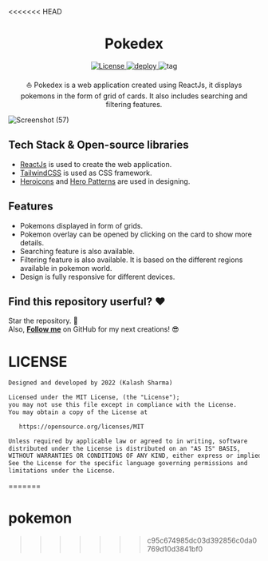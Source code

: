 <<<<<<< HEAD
<h1 align='center'>Pokedex</h1>

<p align='center'>
  <a href="https://opensource.org/licenses/MIT">
  <img alt="License" src="https://img.shields.io/github/license/k99sharma/pokemon-react"/>
  </a>
  
  <a href="https://app.netlify.com/sites/ghost32-pokemon/deploys">
    <img alt="deploy" src="https://img.shields.io/netlify/a519507c-b0a5-4ce3-9a2e-a0626e3c6141" />
  </a>
  
  <a>
    <img alt="tag" src="https://img.shields.io/github/v/tag/k99sharma/earth-model" />
  </a>
</p>


<p align='center'>
  ⛵ Pokedex is a web application created using ReactJs, it displays pokemons in the form of grid of cards. It also includes searching and filtering features.
</p>

![Screenshot (57)](https://user-images.githubusercontent.com/54969439/149664772-a1f7ee30-1da4-46d9-8fb8-c81a4f8910c6.png)

## Tech Stack & Open-source libraries

- [ReactJs](https://reactjs.org/) is used to create the web application.
- [TailwindCSS](https://tailwindcss.com/) is used as CSS framework.
- [Heroicons](https://heroicons.com/) and [Hero Patterns](https://heropatterns.com/) are used in designing.

## Features
- Pokemons displayed in form of grids.
- Pokemon overlay can be opened by clicking on the card to show more details.
- Searching feature is also available.
- Filtering feature is also available. It is based on the different regions available in pokemon world.
- Design is fully responsive for different devices.


## Find this repository userful? :heart:
Star the repository. 🌟
<br>Also, __[Follow me](https://github.com/k99sharma)__ on GitHub for my next creations! 😎

# LICENSE
```xml
Designed and developed by 2022 (Kalash Sharma)

Licensed under the MIT License, (the "License");
you may not use this file except in compliance with the License.
You may obtain a copy of the License at

   https://opensource.org/licenses/MIT

Unless required by applicable law or agreed to in writing, software
distributed under the License is distributed on an "AS IS" BASIS,
WITHOUT WARRANTIES OR CONDITIONS OF ANY KIND, either express or implied.
See the License for the specific language governing permissions and
limitations under the License.
```
=======
# pokemon
>>>>>>> c95c674985dc03d392856c0da0769d10d3841bf0

